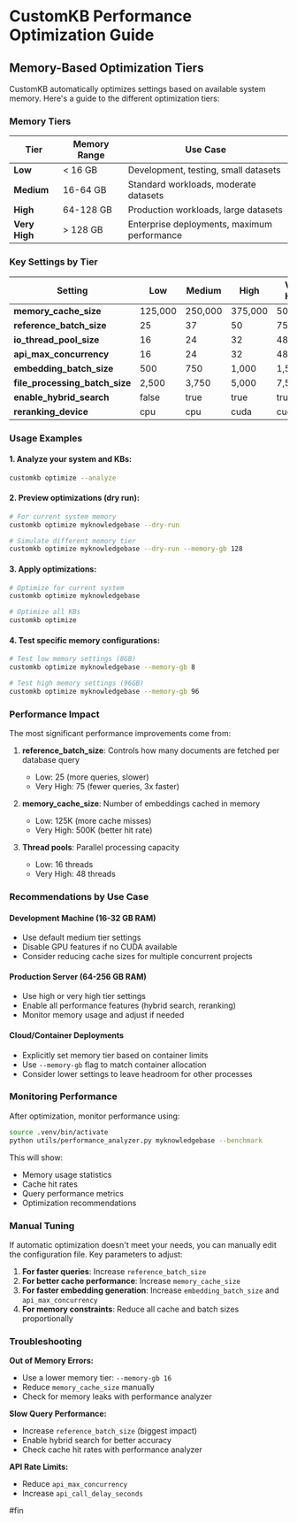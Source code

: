 # CustomKB Performance Optimization Guide

## Memory-Based Optimization Tiers

CustomKB automatically optimizes settings based on available system memory. Here's a guide to the different optimization tiers:

### Memory Tiers

| Tier | Memory Range | Use Case |
|------|-------------|----------|
| **Low** | < 16 GB | Development, testing, small datasets |
| **Medium** | 16-64 GB | Standard workloads, moderate datasets |
| **High** | 64-128 GB | Production workloads, large datasets |
| **Very High** | > 128 GB | Enterprise deployments, maximum performance |

### Key Settings by Tier

| Setting | Low | Medium | High | Very High |
|---------|-----|--------|------|-----------|
| **memory_cache_size** | 125,000 | 250,000 | 375,000 | 500,000 |
| **reference_batch_size** | 25 | 37 | 50 | 75 |
| **io_thread_pool_size** | 16 | 24 | 32 | 48 |
| **api_max_concurrency** | 16 | 24 | 32 | 48 |
| **embedding_batch_size** | 500 | 750 | 1,000 | 1,500 |
| **file_processing_batch_size** | 2,500 | 3,750 | 5,000 | 7,500 |
| **enable_hybrid_search** | false | true | true | true |
| **reranking_device** | cpu | cpu | cuda | cuda |

### Usage Examples

#### 1. Analyze your system and KBs:
```bash
customkb optimize --analyze
```

#### 2. Preview optimizations (dry run):
```bash
# For current system memory
customkb optimize myknowledgebase --dry-run

# Simulate different memory tier
customkb optimize myknowledgebase --dry-run --memory-gb 128
```

#### 3. Apply optimizations:
```bash
# Optimize for current system
customkb optimize myknowledgebase

# Optimize all KBs
customkb optimize
```

#### 4. Test specific memory configurations:
```bash
# Test low memory settings (8GB)
customkb optimize myknowledgebase --memory-gb 8

# Test high memory settings (96GB)
customkb optimize myknowledgebase --memory-gb 96
```

### Performance Impact

The most significant performance improvements come from:

1. **reference_batch_size**: Controls how many documents are fetched per database query
   - Low: 25 (more queries, slower)
   - Very High: 75 (fewer queries, 3x faster)

2. **memory_cache_size**: Number of embeddings cached in memory
   - Low: 125K (more cache misses)
   - Very High: 500K (better hit rate)

3. **Thread pools**: Parallel processing capacity
   - Low: 16 threads
   - Very High: 48 threads

### Recommendations by Use Case

#### Development Machine (16-32 GB RAM)
- Use default medium tier settings
- Disable GPU features if no CUDA available
- Consider reducing cache sizes for multiple concurrent projects

#### Production Server (64-256 GB RAM)
- Use high or very high tier settings
- Enable all performance features (hybrid search, reranking)
- Monitor memory usage and adjust if needed

#### Cloud/Container Deployments
- Explicitly set memory tier based on container limits
- Use `--memory-gb` flag to match container allocation
- Consider lower settings to leave headroom for other processes

### Monitoring Performance

After optimization, monitor performance using:

```bash
source .venv/bin/activate
python utils/performance_analyzer.py myknowledgebase --benchmark
```

This will show:
- Memory usage statistics
- Cache hit rates
- Query performance metrics
- Optimization recommendations

### Manual Tuning

If automatic optimization doesn't meet your needs, you can manually edit the configuration file. Key parameters to adjust:

1. **For faster queries**: Increase `reference_batch_size`
2. **For better cache performance**: Increase `memory_cache_size`
3. **For faster embedding generation**: Increase `embedding_batch_size` and `api_max_concurrency`
4. **For memory constraints**: Reduce all cache and batch sizes proportionally

### Troubleshooting

**Out of Memory Errors:**
- Use a lower memory tier: `--memory-gb 16`
- Reduce `memory_cache_size` manually
- Check for memory leaks with performance analyzer

**Slow Query Performance:**
- Increase `reference_batch_size` (biggest impact)
- Enable hybrid search for better accuracy
- Check cache hit rates with performance analyzer

**API Rate Limits:**
- Reduce `api_max_concurrency`
- Increase `api_call_delay_seconds`

#fin